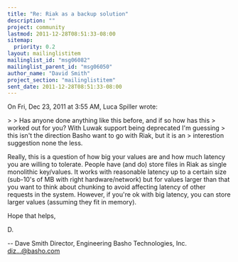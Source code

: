```yaml
---
title: "Re: Riak as a backup solution"
description: ""
project: community
lastmod: 2011-12-28T08:51:33-08:00
sitemap:
  priority: 0.2
layout: mailinglistitem
mailinglist_id: "msg06082"
mailinglist_parent_id: "msg06050"
author_name: "David Smith"
project_section: "mailinglistitem"
sent_date: 2011-12-28T08:51:33-08:00
---
```



On Fri, Dec 23, 2011 at 3:55 AM, Luca Spiller  wrote:

&gt;
&gt; Has anyone done anything like this before, and if so how has this
&gt; worked out for you? With Luwak support being deprecated I'm guessing
&gt; this isn't the direction Basho want to go with Riak, but it is an
&gt; interestion suggestion none the less.

Really, this is a question of how big your values are and how much
latency you are willing to tolerate. People have (and do) store files
in Riak as single monolithic key/values. It works with reasonable
latency up to a certain size (sub-10's of MB with right
hardware/network) but for values larger than that you want to think
about chunking to avoid affecting latency of other requests in the
system. However, if you're ok with big latency, you can store larger
values (assuming they fit in memory).

Hope that helps,

D.

-- 
Dave Smith
Director, Engineering
Basho Technologies, Inc.
diz...@basho.com

